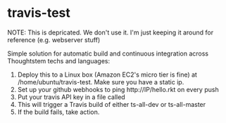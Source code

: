 # travis-test

NOTE: This is depricated.  We don't use it.  I'm just keeping it around for reference (e.g. webserver stuff)




Simple solution for automatic build and continuous integration across Thoughtstem techs and languages:

1) Deploy this to a Linux box (Amazon EC2's micro tier is fine) at /home/ubuntu/travis-test.  Make sure you have a static ip.
2) Set up your github webhooks to ping http://IP/hello.rkt on every push
3) Put your travis API key in a file called 
4) This will trigger a Travis build of either ts-all-dev or ts-all-master 
5) If the build fails, take action.


